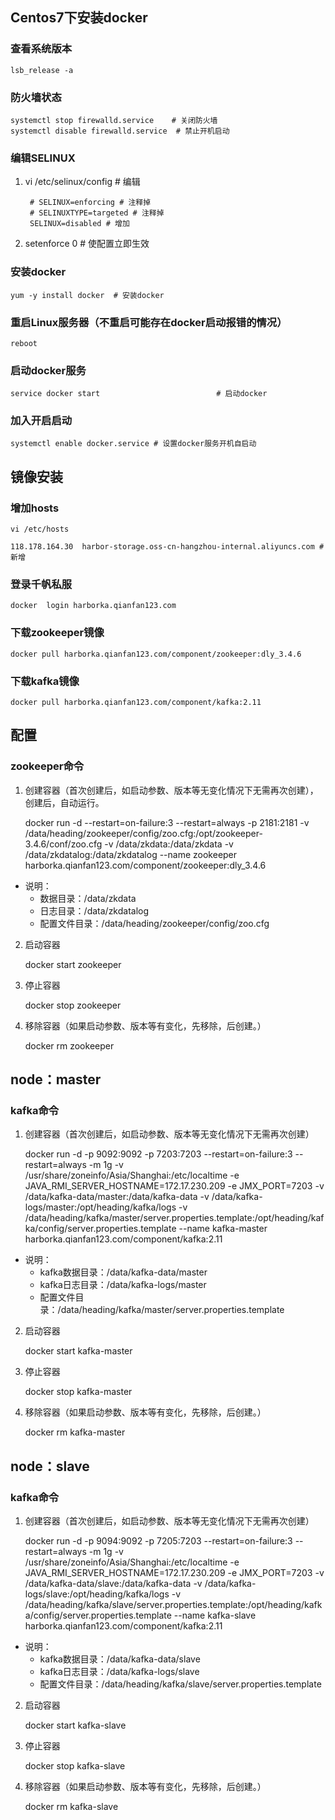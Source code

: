 

## Centos7下安装docker
### 查看系统版本

	lsb_release -a

### 防火墙状态

	systemctl stop firewalld.service    # 关闭防火墙
	systemctl disable firewalld.service  # 禁止开机启动

### 编辑SELINUX
1. vi /etc/selinux/config # 编辑

		# SELINUX=enforcing # 注释掉
		# SELINUXTYPE=targeted # 注释掉
		SELINUX=disabled # 增加

2. setenforce 0 # 使配置立即生效

### 安装docker
  
	yum -y install docker  # 安装docker

### 重启Linux服务器（不重启可能存在docker启动报错的情况）

	reboot

### 启动docker服务

	service docker start                          # 启动docker

### 加入开启启动

	systemctl enable docker.service # 设置docker服务开机自启动


## 镜像安装
### 增加hosts
	
	vi /etc/hosts

	118.178.164.30  harbor-storage.oss-cn-hangzhou-internal.aliyuncs.com #新增

### 登录千帆私服

	docker  login harborka.qianfan123.com

### 下载zookeeper镜像

	docker pull harborka.qianfan123.com/component/zookeeper:dly_3.4.6


### 下载kafka镜像

	docker pull harborka.qianfan123.com/component/kafka:2.11



## 配置

### zookeeper命令
1. 创建容器（首次创建后，如启动参数、版本等无变化情况下无需再次创建），创建后，自动运行。

	docker run -d --restart=on-failure:3 --restart=always -p 2181:2181 -v /data/heading/zookeeper/config/zoo.cfg:/opt/zookeeper-3.4.6/conf/zoo.cfg -v /data/zkdata:/data/zkdata -v /data/zkdatalog:/data/zkdatalog --name zookeeper harborka.qianfan123.com/component/zookeeper:dly_3.4.6

* 说明：
	* 数据目录：/data/zkdata
	* 日志目录：/data/zkdatalog
	* 配置文件目录：/data/heading/zookeeper/config/zoo.cfg

2. 启动容器

	docker start zookeeper

3. 停止容器

	docker stop zookeeper

4. 移除容器（如果启动参数、版本等有变化，先移除，后创建。）

	docker rm zookeeper

## node：master
### kafka命令
1. 创建容器（首次创建后，如启动参数、版本等无变化情况下无需再次创建）

	docker run -d -p 9092:9092 -p 7203:7203 --restart=on-failure:3 --restart=always -m 1g -v /usr/share/zoneinfo/Asia/Shanghai:/etc/localtime -e JAVA_RMI_SERVER_HOSTNAME=172.17.230.209 -e JMX_PORT=7203 -v /data/kafka-data/master:/data/kafka-data -v /data/kafka-logs/master:/opt/heading/kafka/logs -v /data/heading/kafka/master/server.properties.template:/opt/heading/kafka/config/server.properties.template --name kafka-master harborka.qianfan123.com/component/kafka:2.11

* 说明：
	* kafka数据目录：/data/kafka-data/master
	* kafka日志目录：/data/kafka-logs/master
	* 配置文件目录：/data/heading/kafka/master/server.properties.template

2. 启动容器

	docker start kafka-master

3. 停止容器

	docker stop kafka-master

4. 移除容器（如果启动参数、版本等有变化，先移除，后创建。）

	docker rm kafka-master

## node：slave
### kafka命令
1. 创建容器（首次创建后，如启动参数、版本等无变化情况下无需再次创建）


	docker run -d -p 9094:9092 -p 7205:7203 --restart=on-failure:3 --restart=always -m 1g -v /usr/share/zoneinfo/Asia/Shanghai:/etc/localtime -e JAVA_RMI_SERVER_HOSTNAME=172.17.230.209 -e JMX_PORT=7203 -v /data/kafka-data/slave:/data/kafka-data -v /data/kafka-logs/slave:/opt/heading/kafka/logs -v /data/heading/kafka/slave/server.properties.template:/opt/heading/kafka/config/server.properties.template --name kafka-slave harborka.qianfan123.com/component/kafka:2.11

* 说明：
	* kafka数据目录：/data/kafka-data/slave
	* kafka日志目录：/data/kafka-logs/slave
	* 配置文件目录：/data/heading/kafka/slave/server.properties.template

2. 启动容器

	docker start kafka-slave

3. 停止容器

	docker stop kafka-slave

4. 移除容器（如果启动参数、版本等有变化，先移除，后创建。）

	docker rm kafka-slave
